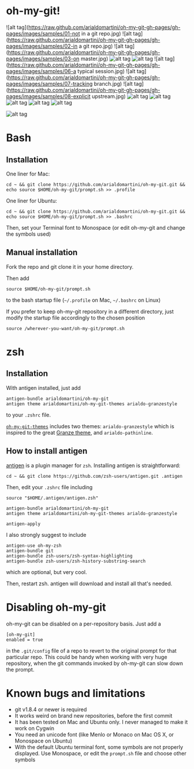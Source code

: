 # oh-my-git!



![alt tag](https://raw.github.com/arialdomartini/oh-my-git-gh-pages/gh-pages/images/samples/01-not in a git repo.jpg)
![alt tag](https://raw.github.com/arialdomartini/oh-my-git-gh-pages/gh-pages/images/samples/02-in a git repo.jpg)
![alt tag](https://raw.github.com/arialdomartini/oh-my-git-gh-pages/gh-pages/images/samples/03-on master.jpg)
![alt tag](https://raw.github.com/arialdomartini/oh-my-git-gh-pages/gh-pages/images/samples/04-untracked-add-commit.jpg)
![alt tag](https://raw.github.com/arialdomartini/oh-my-git-gh-pages/gh-pages/images/samples/05-rm.jpg)
![alt tag](https://raw.github.com/arialdomartini/oh-my-git-gh-pages/gh-pages/images/samples/06-a typical session.jpg)
![alt tag](https://raw.github.com/arialdomartini/oh-my-git-gh-pages/gh-pages/images/samples/07-tracking branch.jpg)
![alt tag](https://raw.github.com/arialdomartini/oh-my-git-gh-pages/gh-pages/images/samples/08-explicit upstream.jpg)
![alt tag](https://raw.github.com/arialdomartini/oh-my-git-gh-pages/gh-pages/images/samples/09-ahead.jpg)
![alt tag](https://raw.github.com/arialdomartini/oh-my-git-gh-pages/gh-pages/images/samples/10-behind.jpg)
![alt tag](https://raw.github.com/arialdomartini/oh-my-git-gh-pages/gh-pages/images/samples/11-diverge.jpg)
![alt tag](https://raw.github.com/arialdomartini/oh-my-git-gh-pages/gh-pages/images/samples/12-detached.jpg)
![alt tag](https://raw.github.com/arialdomartini/oh-my-git-gh-pages/gh-pages/images/samples/13-stash.jpg)


![alt tag](https://raw.github.com/arialdomartini/oh-my-git-gh-pages/gh-pages/images/shut-up.gif)


# Bash

## Installation

One liner for Mac:

    cd ~ && git clone https://github.com/arialdomartini/oh-my-git.git && echo source $HOME/oh-my-git/prompt.sh >> .profile


One liner for Ubuntu:

    cd ~ && git clone https://github.com/arialdomartini/oh-my-git.git && echo source $HOME/oh-my-git/prompt.sh >> .bashrc

Then, set your Terminal font to Monospace (or edit oh-my-git and change the symbols used)

## Manual installation

Fork the repo and git clone it in your home directory.

Then add

    source $HOME/oh-my-git/prompt.sh

to the bash startup file (`~/.profile` on Mac, `~/.bashrc` on Linux)

If you prefer to keep oh-my-git repository in a different directory, just modify the startup file accordingly to the chosen position

    source /wherever-you-want/oh-my-git/prompt.sh

# zsh

## Installation

With antigen installed, just add

    antigen-bundle arialdomartini/oh-my-git
    antigen theme arialdomartini/oh-my-git-themes arialdo-granzestyle

to your `.zshrc` file.

[`oh-my-git-themes`](https://github.com/arialdomartini/oh-my-git-themes) includes two themes: `arialdo-granzestyle` which is inspired to the great [Granze theme](https://github.com/Granze/G-zsh-theme-2), and `arialdo-pathinline`.

## How to install antigen

[antigen](https://github.com/zsh-users/antigen) is a plugin manager for `zsh`.
Installing antigen is straightforward:

    cd ~ && git clone https://github.com/zsh-users/antigen.git .antigen 

Then, edit your `.zshrc` file including

    source "$HOME/.antigen/antigen.zsh"

    antigen-bundle arialdomartini/oh-my-git
    antigen theme arialdomartini/oh-my-git-themes arialdo-granzestyle

    antigen-apply

I also strongly suggest to include

    antigen-use oh-my-zsh
    antigen-bundle git
    antigen-bundle zsh-users/zsh-syntax-highlighting
    antigen-bundle zsh-users/zsh-history-substring-search

which are optional, but very cool.

Then, restart zsh. 
antigen will download and install all that's needed.

# Disabling oh-my-git
oh-my-git can be disabled on a per-repository basis. Just add a

    [oh-my-git]
    enabled = true

in the `.git/config` file of a repo to revert to the original prompt for that particular repo. This could be handy when working with very huge repository, when the git commands invoked by oh-my-git can slow down the prompt.


# Known bugs and limitations

* git v1.8.4 or newer is required
* It works weird on brand new repositories, before the first commit
* It has been tested on Mac and Ubuntu only. I never managed to make it work on Cygwin
* You need an unicode font (like Menlo or Monaco on Mac OS X, or Monospace on Ubuntu)
* With the default Ubuntu terminal font, some symbols are not properly displayed. Use Monospace, or edit the `prompt.sh` file and choose other symbols
